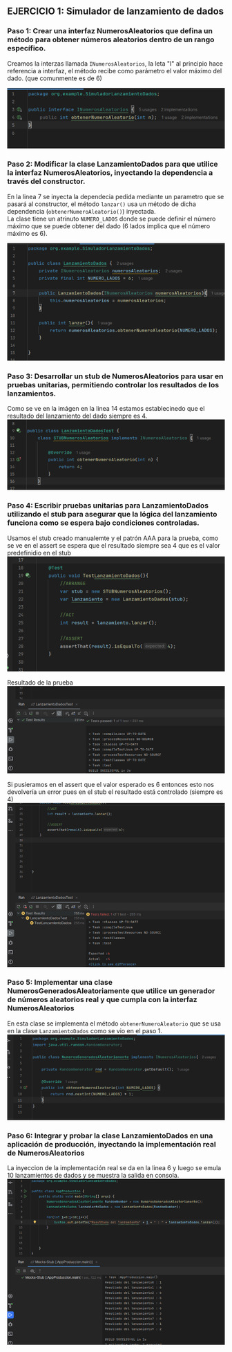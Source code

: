 ## EJERCICIO 1: Simulador de lanzamiento de dados  

### Paso 1: Crear una interfaz NumerosAleatorios que defina un método para obtener números aleatorios dentro de un rango específico.  
Creamos la interzas llamada `INumerosAleatorios`, la leta "I" al principio hace referencia a
interfaz, el método recibe como parámetro el valor máximo del dado. (que comunmente es de 6)  

![](img/Interfaz-paso1.png)  
  
### Paso 2: Modificar la clase LanzamientoDados para que utilice la interfaz NumerosAleatorios, inyectando la dependencia a través del constructor.  
En la linea 7 se inyecta la dependecia pedida mediante un parametro que se pasará al constructor, el método `lanzar()` 
usa un método de dicha dependencia (`obtenerNumeroAleatorio()`) inyectada.  
La clase tiene un atrinuto `NUMERO_LADOS` donde se puede definir el número máximo que se puede obtener del dado (6 lados implica que el número máximo es 6).  

![](img/paso2.1.png)  
  
### Paso 3: Desarrollar un stub de NumerosAleatorios para usar en pruebas unitarias, permitiendo controlar los resultados de los lanzamientos.  
Como se ve en la imágen en la linea 14 estamos establecinedo que el resultado del lanzamiento del dado siempre es 4.
![](img/paso3-stub.png)  
  
### Paso 4: Escribir pruebas unitarias para LanzamientoDados utilizando el stub para asegurar que la lógica del lanzamiento funciona como se espera bajo condiciones controladas.  
Usamos el stub creado manualemte y el patrón AAA para la prueba, como se ve en el assert se espera que el resultado siempre sea 4  que es el valor predefinidio en el stub  
![](img/Paso4-Test.png)    
  
  
Resultado de la prueba
![](img/paso4-testResult.png)  

Si pusieramos en el assert que el valor esperado es 6 entonces esto nos devolvería un error pues en el stub el resultado está controlado (siempre es 4)  
![](img/Paso4-TestFail.png)  
  
### Paso 5: Implementar una clase NumerosGeneradosAleatoriamente que utilice un generador de números aleatorios real y que cumpla con la interfaz NumerosAleatorios  
En esta clase se implementa el método `obtenerNumeroAleatorio` que se usa en la clase `LanzamientoDados` como se vio en el paso 1.
![](img/Paso5.png)  
  
### Paso 6: Integrar y probar la clase LanzamientoDados en una aplicación de producción, inyectando la implementación real de NumerosAleatorios  
La inyeccion de la implementación real se da en la linea 6 y luego se emula 10 lanzamientos de dados y se muestra la salida en consola.
![](img/paso6-main.png)